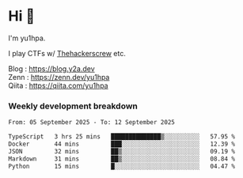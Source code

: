 # Hi 👋

I'm yu1hpa.

I play CTFs w/ [Thehackerscrew](https://www.thehackerscrew.team/) etc.

Blog : https://blog.y2a.dev  
Zenn : https://zenn.dev/yu1hpa  
Qiita : https://qiita.com/yu1hpa  

### Weekly development breakdown

<!--START_SECTION:waka-->

```txt
From: 05 September 2025 - To: 12 September 2025

TypeScript   3 hrs 25 mins   ██████████████▒░░░░░░░░░░   57.95 %
Docker       44 mins         ███░░░░░░░░░░░░░░░░░░░░░░   12.39 %
JSON         32 mins         ██▒░░░░░░░░░░░░░░░░░░░░░░   09.19 %
Markdown     31 mins         ██▒░░░░░░░░░░░░░░░░░░░░░░   08.84 %
Python       15 mins         █░░░░░░░░░░░░░░░░░░░░░░░░   04.47 %
```

<!--END_SECTION:waka-->

